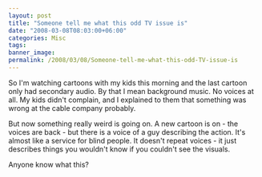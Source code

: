 ```yaml
---
layout: post
title: "Someone tell me what this odd TV issue is"
date: "2008-03-08T08:03:00+06:00"
categories: Misc 
tags: 
banner_image: 
permalink: /2008/03/08/Someone-tell-me-what-this-odd-TV-issue-is
---
```


So I'm watching cartoons with my kids this morning and the last cartoon only had secondary audio. By that I mean background music. No voices at all. My kids didn't complain, and I explained to them that something was wrong at the cable company probably.

But now something really weird is going on. A new cartoon is on - the voices are back - but there is a voice of a guy describing the action. It's almost like a service for blind people. It doesn't repeat voices - it just describes things you wouldn't know if you couldn't see the visuals.

Anyone know what this?